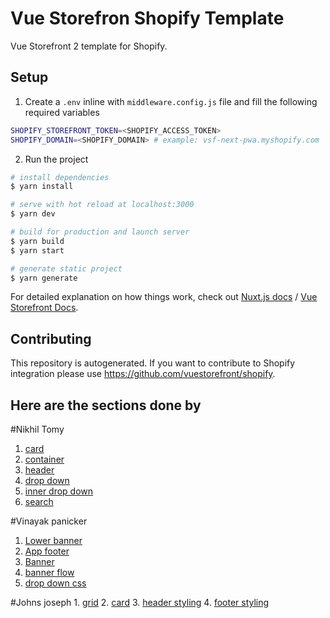 # Vue Storefron Shopify Template

Vue Storefront 2 template for Shopify.

## Setup

1. Create a `.env` inline with `middleware.config.js` file and fill the following required variables

```bash
SHOPIFY_STOREFRONT_TOKEN=<SHOPIFY_ACCESS_TOKEN>
SHOPIFY_DOMAIN=<SHOPIFY_DOMAIN> # example: vsf-next-pwa.myshopify.com
```

2. Run the project

``` bash
# install dependencies
$ yarn install

# serve with hot reload at localhost:3000
$ yarn dev

# build for production and launch server
$ yarn build
$ yarn start

# generate static project
$ yarn generate
```

For detailed explanation on how things work, check out [Nuxt.js docs](https://nuxtjs.org) / [Vue Storefront Docs](https://docs.vuestorefront.io/v2/).


## Contributing

This repository is autogenerated. If you want to contribute to Shopify integration please use https://github.com/vuestorefront/shopify.

## Here are the sections done by  
  #Nikhil Tomy
   1. [card](https://github.com/nikhiltomy/Snitch_App/blob/main/components/Cards.vue)
   2. [container](https://github.com/nikhiltomy/Snitch_App/blob/main/components/CardContainer.vue)
   3. [header](https://github.com/nikhiltomy/Snitch_App/blob/main/components/TheHeader.vue)
   4. [drop down](https://github.com/nikhiltomy/Snitch_App/blob/main/components/TheDropdown.vue)
   5. [inner drop down](https://github.com/nikhiltomy/Snitch_App/blob/main/components/TheInnerDropdown.vue)
   6. [search ](https://github.com/nikhiltomy/Snitch_App/blob/main/components/TheSearch.vue)

 #Vinayak panicker
   1. [Lower banner](https://github.com/nikhiltomy/Snitch_App/blob/main/components/LowerBanner.vue)
   2. [App footer](https://github.com/nikhiltomy/Snitch_App/blob/main/components/AppFooter.vue)
   3. [Banner](https://github.com/nikhiltomy/Snitch_App/blob/main/components/Banner.vue)
   4. [banner flow](https://github.com/nikhiltomy/Snitch_App/blob/main/components/CarouselBanner.vue)
   5. [drop down css](https://github.com/nikhiltomy/Snitch_App/blob/main/components/TheInnerDropdown.vue)

 
 #Johns joseph
    1. [grid](https://github.com/nikhiltomy/Snitch_App/blob/main/components/Productgrid.vue)
    2. [card](https://github.com/nikhiltomy/Snitch_App/blob/main/components/ProductCard.vue)
    3. [header styling](https://github.com/nikhiltomy/Snitch_App/blob/main/components/TheHeader.vue)
    4. [footer styling](https://github.com/nikhiltomy/Snitch_App/blob/main/components/AppFooter.vue)

